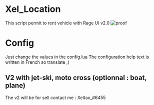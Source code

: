 # Xel_Location
 This script permit to rent vehicle with Rage UI v2.0
 ![proof](https://zupimages.net/up/22/06/4d7p.png)

# Config
 Just change the values in the config.lua
 The configuration help text is written in French so translate ;)

## V2 with jet-ski, moto cross (optionnal : boat, plane)
 The v2 will be for sell contact me : Xeltax_#6455 